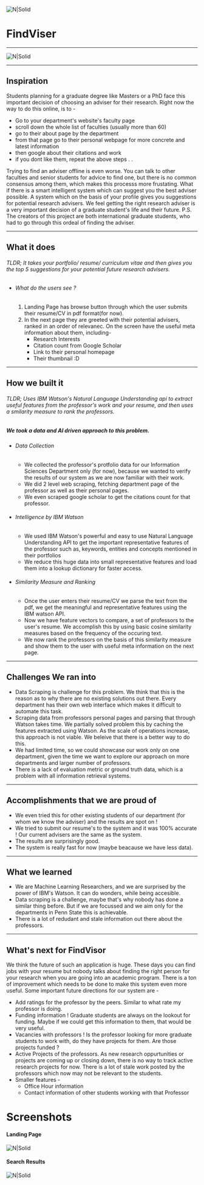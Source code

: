 ![N|Solid](https://github.com/shauryr/findviser/blob/master/logo_fv.png)
# FindViser
___
![N|Solid](https://watsonidenti-tee.resourceammirati.com/images/powered-by-ibm-watson.png)

___
## Inspiration
Students planning for a graduate degree like Masters or a PhD face this important decision of choosing an adviser for their research. 
Right now the way to do this online, is to - 
- Go to your department's website's faculty page
- scroll down the whole list of faculties (usually more than 60)
- go to their about page by the department
- from that page go to their personal webpage for more concrete and latest information
- then google about their citations and work
- if you dont like them, repeat the above steps . . 

Trying to find an adviser offline is even worse. You can talk to other faculties and senior students for advice to find one, but there is no common consensus among them, which makes this processs more frustating.
What if there is a smart intelligent system which can suggest you the best adviser possible. A system which on the basis of your profile gives you suggestions for potential research advisers. We feel getting the right research adviser is a very important decision of a graduate student's  life and their future.
P.S. The creators of this project are both international graduate students, who had to go through this ordeal of finding the adviser.
___
## What it does
###### TLDR; It takes your portfolio/ resume/ curriculum vitae and then gives you the top 5 suggestions for your potential future research advisers. 
- ###### What do the users see ?
    1. Landing Page has browse button through which the user submits their resume/CV in pdf format(for now). 
    2. In the next page they are greeted with their potential advisers, ranked in an order of relevanec. On the screen have the useful meta information about them, including-
        - Research Interests
        - Citation count from Google Scholar
        - Link to their personal homepage
        - Their thumbnail :D
___
## How we built it
###### TLDR;  Uses IBM Watson's Natural Language Understanding api to extract useful features from the professor's work and your resume, and then uses a smilarity measure to rank the professors.

##### We took a data and AI driven approach to this problem.
- ###### Data Collection
    - We collected the professor's protfolio data for our Information Sciences Department only (for now), because we wanted to verify the results of our system as we are now familiar with their work.
    - We did 2 level web scraping, fetching department page of the professor as well as their personal pages.
    - We even scraped google scholar to get the citations count for that professor.
- ###### Intelligence by IBM Watson
    - We used IBM Watson's powerful and easy to use Natural Language Understanding API to get the important representative features of the professor such as, keywords, entities and concepts mentioned in their portfolios
    - We reduce this huge data into small representative features and load them into a lookup dictionary for faster access.
- ###### Similarity Measure and Ranking
    - Once the user enters their resume/CV we parse the text from the pdf, we get the meaningful and representative features using the IBM watson API.
    - Now we have feature vectors to compare, a set of professors to the user's resume. We accomplish this by using basic cosine similarity measures based on the frequency of the occuring text.
    - We now rank the professors on the basis of this similarity measure and show them to the user with useful meta information on the next page.
___
## Challenges We ran into
- Data Scraping is challenge for this problem. We think that this is the reason as to why there are no existing solutions out there. Every department has their own web interface which makes it difficult to automate this task.
- Scraping data from professors personal pages and parsing that through Watson takes time. We partially solved problem this by caching the features extracted using Watson. As the scale of operations increase, this approach is not viable. We beleive that there is a better way to do this.
- We had limited time, so we could showcase our work only on one department, given the time we want to explore our approach on more departments and larger number of professors.
- There is a lack of evaluation metric or ground truth data, which is a problem with all information retrieval systems.
___
## Accomplishments that we are proud of
- We even tried this for other existing students of our department (for whom we know the adviser) and the results are spot on !
- We tried to submit our resume's to the system and it was 100% accurate ! Our current advisers are the same as the system.
- The results are surprisingly good.
- The system is really fast for now (maybe beacause we have less data).
___
## What we learned
- We are Machine Learning Researchers, and we are surprised by the power of IBM's Watson. It can do wonders, while being accesible.
- Data scraping is a challenge, maybe that's why nobody has done a similar thing before. But if we are focussed and we aim only for the departments in Penn State this is achievable.
- There is a lot of redudant and stale information out there about the professors.
___
## What's next for FindVisor
We think the future of such an application is huge. These days you can find jobs with your resume but nobody talks about finding the right person for your research when you are going into an academic program. 
There is a ton of improvement which needs to be done to make this system even more useful.
Some important future directions for our system are -
- Add ratings for the professor by the peers. Similar to what rate my professor is doing.
- Funding information ! Graduate students are always on the lookout for funding. Maybe if we could get this information to them, that would be very useful.
- Vacancies with professors ! Is the professor looking for more graduate students to work with, do they have projects for them. Are those projects funded ?
- Active Projects of the professors. As new research oppurtunities or projects are coming up or closing down, there is no way to track active research projects for now. There is a lot of stale work posted by the professors which now may not be relevant to the students.
- Smaller features -
    - Office Hour information
    - Contact information of other students working with that Professor

# Screenshots
#### Landing Page
![N|Solid](https://github.com/shauryr/findviser/blob/master/image%20(1).png)
#### Search Results
![N|Solid](https://github.com/shauryr/findviser/blob/master/image.png)

